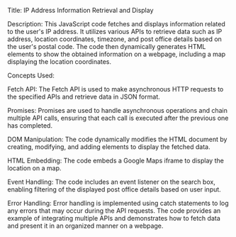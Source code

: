 
Title: IP Address Information Retrieval and Display

Description:
This JavaScript code fetches and displays information related to the user's IP address. It utilizes various APIs to retrieve data such as IP address, location coordinates, timezone, and post office details based on the user's postal code. The code then dynamically generates HTML elements to show the obtained information on a webpage, including a map displaying the location coordinates.

Concepts Used:

Fetch API: The Fetch API is used to make asynchronous HTTP requests to the specified APIs and retrieve data in JSON format.

Promises: Promises are used to handle asynchronous operations and chain multiple API calls, ensuring that each call is executed after the previous one has completed.

DOM Manipulation: The code dynamically modifies the HTML document by creating, modifying, and adding elements to display the fetched data.

HTML Embedding: The code embeds a Google Maps iframe to display the location on a map.

Event Handling: The code includes an event listener on the search box, enabling filtering of the displayed post office details based on user input.

Error Handling: Error handling is implemented using catch statements to log any errors that may occur during the API requests.
The code provides an example of integrating multiple APIs and demonstrates how to fetch data and present it in an organized manner on a webpage.
